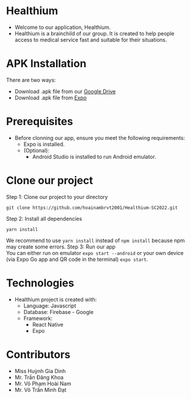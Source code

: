 # Healthium
* Welcome to our application, Healthium. 
* Healthium is a brainchild of our group. It is created to help people access to medical service fast and suitable for their situations.
	
# APK Installation
  There are two ways:
  * Download .apk file from our [Google Drive](https://drive.google.com/drive/u/0/folders/1Nzg5vE_4kFinx5vxvlz9Aba4M2BqOxFM)
  * Download .apk file from [Expo](https://expo.dev/artifacts/6d9ed118-9346-442a-8914-afe5deb40db6)

# Prerequisites
* Before clonning our app, ensure you meet the following requirements:
  * Expo is installed.
  * (Optional):
    * Android Studio is installed to run Android emulator.

# Clone our project
Step 1: Clone our project to your directory
```
git clone https://github.com/hoainambrvt2001/Healthium-SC2022.git
```
Step 2: Install all dependencies
```
yarn install
```
We recommend to use `yarn install` instead of `npm install` because npm may create some errors.
Step 3: Run our app <br/>
You can either run on emulator `expo start --android` or your own device (via Expo Go app and QR code in the terminal) `expo start`.

# Technologies
* Healthium project is created with:
	* Language: Javascript
	* Database: Firebase - Google
  * Framework:
    * React Native
    * Expo
		
# Contributors
* Miss Huỳnh Gia Dinh
* Mr. Trần Đăng Khoa
* Mr. Võ Phạm Hoài Nam
* Mr. Võ Trần Minh Đạt
